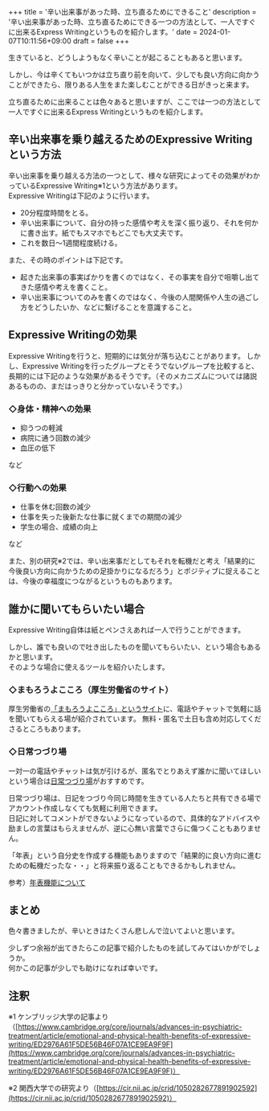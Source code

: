 +++
title = '辛い出来事があった時、立ち直るためにできること'
description = '辛い出来事があった時、立ち直るためにできる一つの方法として、一人ですぐに出来るExpress Writingというものを紹介します。'
date = 2024-01-07T10:11:56+09:00
draft = false
+++

生きていると、どうしようもなく辛いことが起こることもあると思います。

しかし、今は辛くてもいつかは立ち直り前を向いて、少しでも良い方向に向かうことができたら、限りある人生をまた楽しむことができる日がきっと来ます。

立ち直るために出来ることは色々あると思いますが、ここでは一つの方法として一人ですぐに出来るExpress Writingというものを紹介します。

## 辛い出来事を乗り越えるためのExpressive Writingという方法
辛い出来事を乗り越える方法の一つとして、様々な研究によってその効果がわかっているExpressive Writing<span class="align-super text-xs">※1</span>という方法があります。  
Expressive Writingは下記のように行います。
- 20分程度時間をとる。
- 辛い出来事について、自分の持った感情や考えを深く振り返り、それを何かに書き出す。紙でもスマホでもどこでも大丈夫です。
- これを数日～1週間程度続ける。

また、その時のポイントは下記です。
- 起きた出来事の事実ばかりを書くのではなく、その事実を自分で咀嚼し出てきた感情や考えを書くこと。
- 辛い出来事についてのみを書くのではなく、今後の人間関係や人生の過ごし方をどうしたいか、などに繋げることを意識すること。

## Expressive Writingの効果
Expressive Writingを行うと、短期的には気分が落ち込むことがあります。
しかし、Expressive Writingを行ったグループとそうでないグループを比較すると、長期的には下記のような効果があるそうです。（そのメカニズムについては諸説あるものの、まだはっきりと分かっていないそうです。）

### ◇身体・精神への効果
- 抑うつの軽減
- 病院に通う回数の減少
- 血圧の低下

など

### ◇行動への効果
- 仕事を休む回数の減少
- 仕事を失った後新たな仕事に就くまでの期間の減少
- 学生の場合、成績の向上

など

また、別の研究<span class="align-super text-xs">※2</span>では、辛い出来事だとしてもそれを転機だと考え「結果的に今後良い方向に向かうための足掛かりになるだろう」とポジティブに捉えることは、今後の幸福度につながるというものもあります。

## 誰かに聞いてもらいたい場合
Expressive Writing自体は紙とペンさえあれば一人で行うことができます。

しかし、誰でも良いので吐き出したものを聞いてもらいたい、という場合もあるかと思います。  
そのような場合に使えるツールを紹介いたします。

### ◇まもろうよこころ（厚生労働省のサイト）
厚生労働省の[「まもろうよこころ」というサイト](https://www.mhlw.go.jp/mamorouyokokoro/soudan/sns/)に、電話やチャットで気軽に話を聞いてもらえる場が紹介されています。
無料・匿名で土日も含め対応してくださるところもあります。

### ◇日常つづり場
一対一の電話やチャットは気が引けるが、匿名でとりあえず誰かに聞いてほしいという場合は[日常つづり場](https://lp.tuzuriba.com/)がおすすめです。

日常つづり場は、日記をつづり今同じ時間を生きている人たちと共有できる場でアカウント作成しなくても気軽に利用できます。  
日記に対してコメントができないようになっているので、具体的なアドバイスや励ましの言葉はもらえませんが、逆に心無い言葉でさらに傷つくこともありません。

「年表」という自分史を作成する機能もありますので「結果的に良い方向に進むための転機だったな・・」と将来振り返ることもできるかもしれません。

参考）[年表機能について](https://media.tuzuriba.com/news/20230104_history_release/)

## まとめ
色々書きましたが、辛いときはたくさん悲しんで泣いてよいと思います。

少しずつ余裕が出てきたらこの記事で紹介したものを試してみてはいかがでしょうか。  
何かこの記事が少しでも助けになれば幸いです。

## 注釈
<span class="text-xs">※1 ケンブリッジ大学の記事より（[https://www.cambridge.org/core/journals/advances-in-psychiatric-treatment/article/emotional-and-physical-health-benefits-of-expressive-writing/ED2976A61F5DE56B46F07A1CE9EA9F9F](https://www.cambridge.org/core/journals/advances-in-psychiatric-treatment/article/emotional-and-physical-health-benefits-of-expressive-writing/ED2976A61F5DE56B46F07A1CE9EA9F9F)）</span>

<span class="text-xs">※2 関西大学での研究より（[https://cir.nii.ac.jp/crid/1050282677891902592](https://cir.nii.ac.jp/crid/1050282677891902592)）</span>